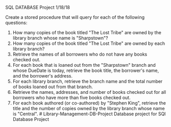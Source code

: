 SQL DATABASE Project 1/18/18

Create a stored procedure that will query for each of the following questions:

1. How many copies of the book titled "The Lost Tribe" are owned by the library branch whose name is "Sharpstown"? 
2. How many copies of the book titled "The Lost Tribe" are owned by each library branch?
3. Retrieve the names of all borrowers who do not have any books checked out.
4. For each book that is loaned out from the "Sharpstown" branch and whose DueDate is today, retrieve the book title, the borrower's name, and the borrower's address. 
5. For each library branch, retrieve the branch name and the total number of books loaned out from that branch. 
6. Retrieve the names, addresses, and number of books checked out for all borrowers who have more than five books checked out.
7. For each book authored (or co-authored) by "Stephen King", retrieve the title and the number of copies owned by the library branch whose name is "Central". # Library-Management-DB-Project
Database project for SQl Database Project 
